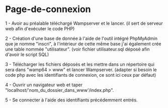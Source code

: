 # Page-de-connexion

1 - Avoir au préalable téléchargé Wampserver et le lancer. (il sert de serveur web afin d'exécuter le code PHP)

2 - Création d'une base de donnée à l'aide de l'outil intégré PhpMyAdmin que je nomme "inscri", à l'intérieur de cette même base j'ai également crée une table nommée "utilisateur". (voir fichier utilisateur.sql déposé afin d'avoir le script SQL)

3 - Télécharger les fichiers déposés et les mettre dans un répertoire qui sera dans "wamp64 > www" et lancer Wampserver. (adapter si besoin le code php avec les identifiants de connexion, ce sont ici ceux par défaut)

4 - Ouvrir un navigateur web et taper "localhost/'nom_du_dossier_dans_www'/index.php".

5 - Se connecter à l'aide des identifiants précédemment entrés.
